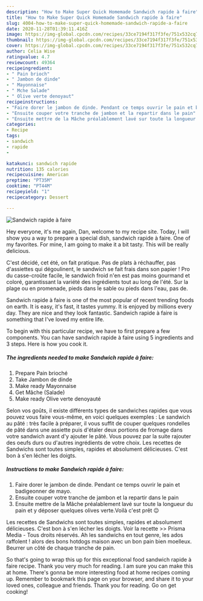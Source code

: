 ```yaml
---
description: "How to Make Super Quick Homemade Sandwich rapide à faire"
title: "How to Make Super Quick Homemade Sandwich rapide à faire"
slug: 4004-how-to-make-super-quick-homemade-sandwich-rapide-a-faire
date: 2020-11-28T01:39:11.416Z
image: https://img-global.cpcdn.com/recipes/33ce7194f317f3fe/751x532cq70/sandwich-rapide-a-faire-photo-principale-de-la-recette.jpg
thumbnail: https://img-global.cpcdn.com/recipes/33ce7194f317f3fe/751x532cq70/sandwich-rapide-a-faire-photo-principale-de-la-recette.jpg
cover: https://img-global.cpcdn.com/recipes/33ce7194f317f3fe/751x532cq70/sandwich-rapide-a-faire-photo-principale-de-la-recette.jpg
author: Celia Wise
ratingvalue: 4.7
reviewcount: 49364
recipeingredient:
- " Pain brioch"
- " Jambon de dinde"
- " Mayonnaise"
- " Mche Salade"
- " Olive verte denoyaut"
recipeinstructions:
- "Faire dorer le jambon de dinde. Pendant ce temps ouvrir le pain et badigeonner de mayo."
- "Ensuite couper votre tranche de jambon et la repartir dans le pain"
- "Ensuite mettre de la Mâche préalablement lavé sur toute la longueur du pain et y déposer quelques olives verte.Voilà c&#39;est prêt 😉"
categories:
- Recipe
tags:
- sandwich
- rapide
- 

katakunci: sandwich rapide  
nutrition: 135 calories
recipecuisine: American
preptime: "PT35M"
cooktime: "PT44M"
recipeyield: "1"
recipecategory: Dessert

---
```



![Sandwich rapide à faire](https://img-global.cpcdn.com/recipes/33ce7194f317f3fe/751x532cq70/sandwich-rapide-a-faire-photo-principale-de-la-recette.jpg)

Hey everyone, it's me again, Dan, welcome to my recipe site. Today, I will show you a way to prepare a special dish, sandwich rapide à faire. One of my favorites. For mine, I am going to make it a bit tasty. This will be really delicious.

C&#39;est décidé, cet été, on fait pratique. Pas de plats à réchauffer, pas d&#39;assiettes qui dégoulinent, le sandwich se fait frais dans son papier ! Pro du casse-croûte facile, le sandwich froid n&#39;en est pas moins gourmand et coloré, garantissant la variété des ingrédients tout au long de l&#39;été. Sur la plage ou en promenade, pieds dans le sable ou pieds dans l&#39;eau, pas de.

Sandwich rapide à faire is one of the most popular of recent trending foods on earth. It is easy, it's fast, it tastes yummy. It is enjoyed by millions every day. They are nice and they look fantastic. Sandwich rapide à faire is something that I've loved my entire life.


To begin with this particular recipe, we have to first prepare a few components. You can have sandwich rapide à faire using 5 ingredients and 3 steps. Here is how you cook it.

<!--inarticleads1-->

##### The ingredients needed to make Sandwich rapide à faire:

1. Prepare  Pain brioché
1. Take  Jambon de dinde
1. Make ready  Mayonnaise
1. Get  Mâche (Salade)
1. Make ready  Olive verte denoyauté


Selon vos goûts, il existe différents types de sandwiches rapides que vous pouvez vous faire vous-même, en voici quelques exemples : Le sandwich au pâté : très facile à préparer, il vous suffit de couper quelques rondelles de pâté dans une assiette puis d&#39;étaler deux portions de fromage dans votre sandwich avant d&#39;y ajouter le pâté. Vous pouvez par la suite rajouter des oeufs durs ou d&#39;autres ingrédients de votre choix. Les recettes de Sandwichs sont toutes simples, rapides et absolument délicieuses. C&#39;est bon à s&#39;en lécher les doigts. 

<!--inarticleads2-->

##### Instructions to make Sandwich rapide à faire:

1. Faire dorer le jambon de dinde. Pendant ce temps ouvrir le pain et badigeonner de mayo.
1. Ensuite couper votre tranche de jambon et la repartir dans le pain
1. Ensuite mettre de la Mâche préalablement lavé sur toute la longueur du pain et y déposer quelques olives verte.Voilà c&#39;est prêt 😉


Les recettes de Sandwichs sont toutes simples, rapides et absolument délicieuses. C&#39;est bon à s&#39;en lécher les doigts. Voir la recette &gt;&gt; Prisma Media - Tous droits réservés. Ah les sandwichs en tout genre, les ados raffolent ! alors des bons hotdogs maison avec un bon pain bien moelleux. Beurrer un côté de chaque tranche de pain. 

So that's going to wrap this up for this exceptional food sandwich rapide à faire recipe. Thank you very much for reading. I am sure you can make this at home. There's gonna be more interesting food at home recipes coming up. Remember to bookmark this page on your browser, and share it to your loved ones, colleague and friends. Thank you for reading. Go on get cooking!
